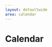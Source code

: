 ```yaml
---
layout: defaultwide
area: calendar
---
```


<h1>Calendar</h1>

<div id="calendar"></div>

<script type='text/javascript'>

$(document).ready(function() {
    $('#calendar').fullCalendar({
        googleCalendarApiKey: 'AIzaSyDHPZYzPYwFPZRT6tWA_jmuZdA9j7jgLgM',
        eventSources: [
        {
            googleCalendarId: 'mekorhabracha@gmail.com',
            color: 'lightgray',
            textColor: 'black'
        },
        {
            googleCalendarId: 'en.usa#holiday@group.v.calendar.google.com',
            color: 'darkred',
            textColor: 'white'
        },
        {
            url: 'http://www.hebcal.com/hebcal/?cfg=fc&v=1&i=off&maj=on&min=on&nx=on&mf=on&ss=on&mod=on&lg=s&s=on&c=on&m=42&b=18&o=on&geo=zip&zip=19103',
            cache: true
        }
        ],
        header: {
            left:   'today prev,next',
            center: 'title',
            right:  'month,agendaWeek'
        }
    });
});

</script>